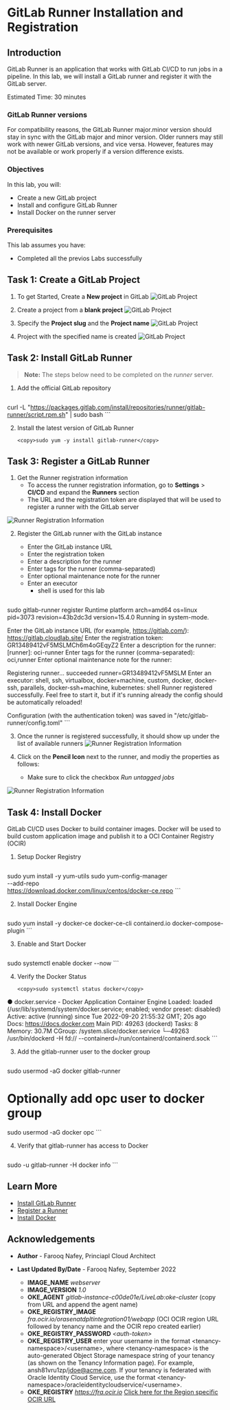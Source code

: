 # GitLab Runner Installation and Registration

## Introduction

GitLab Runner is an application that works with GitLab CI/CD to run jobs in a pipeline. In this lab, we will install a GitLab runner and register it with the GitLab server.

Estimated Time: 30 minutes

### GitLab Runner versions
For compatibility reasons, the GitLab Runner major.minor version should stay in sync with the GitLab major and minor version. Older runners may still work with newer GitLab versions, and vice versa. However, features may not be available or work properly if a version difference exists.

### Objectives


In this lab, you will:
* Create a new GitLab project
* Install and configure GitLab Runner
* Install Docker on the runner server

### Prerequisites 


This lab assumes you have:
* Completed all the previos Labs successfully




## Task 1: Create a GitLab Project


1. To get Started, Create a **New project** in GitLab
  ![GitLab Project](images/project1.png)

1. Create a project from a **blank project**
  ![GitLab Project](images/project2.png)

3. Specify the **Project slug** and the **Project name**
  ![GitLab Project](images/project3.png)

4. Project with the specified name is created
  ![GitLab Project](images/project4.png)


## Task 2: Install GitLab Runner

> **Note:** The steps below need to be completed on the *runner* server.

1. Add the official GitLab repository

	```
  <copy>curl -L "https://packages.gitlab.com/install/repositories/runner/gitlab-runner/script.rpm.sh" | sudo bash</copy>
	```



2. Install the latest version of GitLab Runner

	```
	<copy>sudo yum -y install gitlab-runner</copy>
	```

## Task 3: Register a GitLab Runner

1. Get the Runner registration information
    - To access the runner registration information, go to **Settings** > **CI/CD** and expand the **Runners** section
    - The URL and the registration token are displayed that will be used to register a runner with the GitLab server

  ![Runner Registration Information](images/runner1.png)

2. Register the GitLab runner with the GitLab instance 
    - Enter the GitLab instance URL 
    - Enter the registration token
    - Enter a description for the runner
    - Enter tags for the runner (comma-separated)
    - Enter optional maintenance note for the runner
    - Enter an executor
        - shell is used for this lab

	```
  <copy>sudo gitlab-runner register</copy>
  Runtime platform                  arch=amd64 os=linux pid=3073 revision=43b2dc3d version=15.4.0
  Running in system-mode.

  Enter the GitLab instance URL (for example, https://gitlab.com/):
  https://gitlab.cloudlab.site/
  Enter the registration token:
  GR13489412vF5MSLMCh6m4oGEqyZ2
  Enter a description for the runner:
  [runner]: oci-runner
  Enter tags for the runner (comma-separated):
  oci,runner
  Enter optional maintenance note for the runner:

  Registering runner... succeeded                     runner=GR13489412vF5MSLM
  Enter an executor: shell, ssh, virtualbox, docker+machine, custom, docker, docker-ssh, parallels, docker-ssh+machine, kubernetes:
  shell
  Runner registered successfully. Feel free to start it, but if it's running already the config should be automatically reloaded!

  Configuration (with the authentication token) was saved in "/etc/gitlab-runner/config.toml"
	```  

3. Once the runner is registered successfully, it should show up under the list of available runners
  ![Runner Registration Information](images/runner2.png)

4. Click on the **Pencil Icon** next to the runner, and modiy the properties as follows:
    - Make sure to click the checkbox *Run untagged jobs*

  ![Runner Registration Information](images/runner3.png)

## Task 4: Install Docker

GitLab CI/CD uses Docker to build container images. Docker will be used to build custom application image and publish it to a OCI Container Registry (OCIR)

1. Setup Docker Registry

	```
  <copy>sudo yum install -y yum-utils
  sudo yum-config-manager \
      --add-repo \
      https://download.docker.com/linux/centos/docker-ce.repo</copy>
	```

2. Install Docker Engine

	```
  <copy>sudo yum install -y docker-ce docker-ce-cli containerd.io docker-compose-plugin</copy>
	```


3. Enable and Start Docker

	```
  <copy>sudo systemctl enable docker --now</copy>
	```

4. Verify the Docker Status

	```
    <copy>sudo systemctl status docker</copy>
  ● docker.service - Docker Application Container Engine
    Loaded: loaded (/usr/lib/systemd/system/docker.service; enabled; vendor preset: disabled)
    Active: active (running) since Tue 2022-09-20 21:55:32 GMT; 20s ago
      Docs: https://docs.docker.com
  Main PID: 49263 (dockerd)
      Tasks: 8
    Memory: 30.7M
    CGroup: /system.slice/docker.service
            └─49263 /usr/bin/dockerd -H fd:// --containerd=/run/containerd/containerd.sock
	```

3. Add the gitlab-runner user to the docker group

	```
  <copy>sudo usermod -aG docker gitlab-runner</copy>
  # Optionally add opc user to docker group
  <copy>sudo usermod -aG docker opc</copy>
	```

4. Verify that gitlab-runner has access to Docker

	```
  <copy>sudo -u gitlab-runner -H docker info</copy>
	```

## Learn More

* [Install GitLab Runner](https://docs.gitlab.com/runner/install/linux-repository.html)
* [Register a Runner](https://docs.gitlab.com/runner/register/)
* [Install Docker](https://docs.docker.com/engine/install/centos/)


## Acknowledgements
* **Author** - Farooq Nafey, Princiapl Cloud Architect
* **Last Updated By/Date** - Farooq Nafey, September 2022


    * **IMAGE_NAME** *webserver*
    * **IMAGE_VERSION** *1.0*
    * **OKE_AGENT** *gitlab-instance-c00de01e/LiveLab:oke-cluster* (copy from URL and append the agent name)
    * **OKE_REGISTRY_IMAGE** *fra.ocir.io/orasenatdpltintegration01/webapp* (OCI OCIR region URL followed by tenancy name and the OCIR repo created earlier)
    * **OKE_REGISTRY_PASSWORD** *&lt;auth-token&gt;*
    * **OKE_REGISTRY_USER** enter your username in the format &lt;tenancy-namespace&gt;/&lt;username&gt;, where &lt;tenancy-namespace&gt; is the auto-generated Object Storage namespace string of your tenancy (as shown on the Tenancy Information page). For example, ansh81vru1zp/jdoe@acme.com. If your tenancy is federated with Oracle Identity Cloud Service, use the format &lt;tenancy-namespace&gt;/oracleidentitycloudservice/&lt;username&gt;.
    * **OKE_REGISTRY** *https://fra.ocir.io* [Click here for the Region specific OCIR URL](https://docs.oracle.com/en-us/iaas/Content/Registry/Concepts/registryprerequisites.htm#regional-availability)